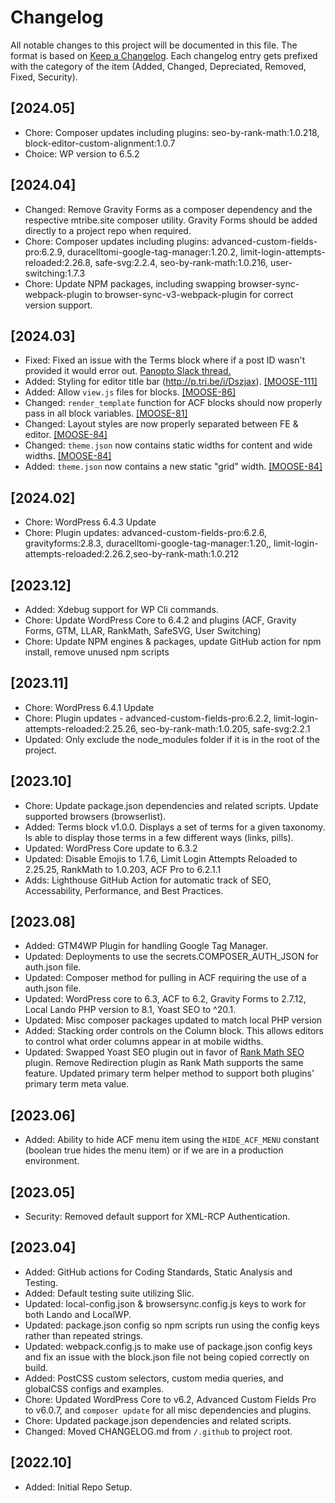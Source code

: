 # Changelog

All notable changes to this project will be documented in this file. The format is based on [Keep a Changelog](https://keepachangelog.com/en/1.0.0/). Each changelog entry gets prefixed with the category of the item (Added, Changed, Depreciated, Removed, Fixed, Security).

## [2024.05]
- Chore: Composer updates including plugins: seo-by-rank-math:1.0.218, block-editor-custom-alignment:1.0.7
- Choice: WP version to 6.5.2

## [2024.04]
- Changed: Remove Gravity Forms as a composer dependency and the respective mtribe.site composer utility. Gravity Forms should be added directly to a project repo when required.
- Chore: Composer updates including plugins: advanced-custom-fields-pro:6.2.9, duracelltomi-google-tag-manager:1.20.2, limit-login-attempts-reloaded:2.26.8, safe-svg:2.2.4, seo-by-rank-math:1.0.216, user-switching:1.7.3
- Chore: Update NPM packages, including swapping browser-sync-webpack-plugin to browser-sync-v3-webpack-plugin for correct version support.

## [2024.03]
- Fixed: Fixed an issue with the Terms block where if a post ID wasn't provided it would error out. [Panopto Slack thread.](https://tribe.slack.com/archives/C061UC7B2F9/p1710250320818599)
- Added: Styling for editor title bar (http://p.tri.be/i/Dszjax). [[MOOSE-111]](https://moderntribe.atlassian.net/browse/MOOSE-111)
- Added: Allow `view.js` files for blocks. [[MOOSE-86]](https://moderntribe.atlassian.net/browse/MOOSE-86)
- Changed: `render_template` function for ACF blocks should now properly pass in all block variables. [[MOOSE-81]](https://moderntribe.atlassian.net/browse/MOOSE-81)
- Changed: Layout styles are now properly separated between FE & editor. [[MOOSE-84]](https://moderntribe.atlassian.net/browse/MOOSE-84)
- Changed: `theme.json` now contains static widths for content and wide widths. [[MOOSE-84]](https://moderntribe.atlassian.net/browse/MOOSE-84)
- Added: `theme.json` now contains a new static "grid" width. [[MOOSE-84]](https://moderntribe.atlassian.net/browse/MOOSE-84)

## [2024.02]
- Chore: WordPress 6.4.3 Update
- Chore: Plugin updates: advanced-custom-fields-pro:6.2.6, gravityforms:2.8.3, duracelltomi-google-tag-manager:1.20,, limit-login-attempts-reloaded:2.26.2,seo-by-rank-math:1.0.212

## [2023.12]

- Added: Xdebug support for WP Cli commands.
- Chore: Update WordPress Core to 6.4.2 and plugins (ACF, Gravity Forms, GTM, LLAR, RankMath, SafeSVG, User Switching)
- Chore: Update NPM engines & packages, update GitHub action for npm install, remove unused npm scripts

## [2023.11]

- Chore: WordPress 6.4.1 Update
- Chore: Plugin updates - advanced-custom-fields-pro:6.2.2, limit-login-attempts-reloaded:2.25.26, seo-by-rank-math:1.0.205, safe-svg:2.2.1
- Updated: Only exclude the node_modules folder if it is in the root of the project.

## [2023.10]

- Chore: Update package.json dependencies and related scripts. Update supported browsers (browserlist).
- Added: Terms block v1.0.0. Displays a set of terms for a given taxonomy. Is able to display those terms in a few different ways (links, pills).
- Updated: WordPress Core update to 6.3.2
- Updated: Disable Emojis to 1.7.6, Limit Login Attempts Reloaded to 2.25.25, RankMath to 1.0.203, ACF Pro to 6.2.1.1
- Adds: Lighthouse GitHub Action for automatic track of SEO, Accessability, Performance, and Best Practices.

## [2023.08]

- Added: GTM4WP Plugin for handling Google Tag Manager.
- Updated: Deployments to use the secrets.COMPOSER_AUTH_JSON for auth.json file.
- Updated: Composer method for pulling in ACF requiring the use of a auth.json file.
- Updated: WordPress core to 6.3, ACF to 6.2, Gravity Forms to 2.7.12, Local Lando PHP version to 8.1, Yoast SEO to ^20.1.
- Updated: Misc composer packages updated to match local PHP version
- Added: Stacking order controls on the Column block. This allows editors to control what order columns appear in at mobile widths.
- Updated: Swapped Yoast SEO plugin out in favor of [Rank Math SEO](https://wordpress.org/plugins/seo-by-rank-math/) plugin. Remove Redirection plugin as Rank Math supports the same feature. Updated primary term helper method to support both plugins' primary term meta value.

## [2023.06]

- Added: Ability to hide ACF menu item using the `HIDE_ACF_MENU` constant (boolean true hides the menu item) or if we are in a production environment.

## [2023.05]

- Security: Removed default support for XML-RCP Authentication.

## [2023.04]

- Added: GitHub actions for Coding Standards, Static Analysis and Testing.
- Added: Default testing suite utilizing Slic.
- Updated: local-config.json & browsersync.config.js keys to work for both Lando and LocalWP.
- Updated: package.json config so npm scripts run using the config keys rather than repeated strings.
- Updated: webpack.config.js to make use of package.json config keys and fix an issue with the block.json file not being copied correctly on build.
- Added: PostCSS custom selectors, custom media queries, and globalCSS configs and examples.
- Chore: Updated WordPress Core to v6.2, Advanced Custom Fields Pro to v6.0.7, and `composer update` for all misc dependencies and plugins.
- Chore: Updated package.json dependencies and related scripts.
- Changed: Moved CHANGELOG.md from `/.github` to project root.

## [2022.10]

- Added: Initial Repo Setup.
